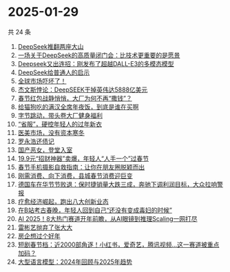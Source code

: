 # 2025-01-29

共 24 条

<!-- BEGIN 36KR -->
<!-- 最后更新时间 2025-01-29 01:07:09 +0800 -->
1. [DeepSeek推翻两座大山](https://36kr.com/p/3140911893142017)
1. [一场关于DeepSeek的高质量闭门会：比技术更重要的是愿景](https://36kr.com/p/3141715787979520)
1. [Deepseek又出连招：刚发布了超越DALL-E3的多模态模型](https://36kr.com/p/3142062147967492)
1. [DeepSeek给普通人的启示](https://36kr.com/p/3141614144166665)
1. [全球市场吓坏了！](https://36kr.com/p/3140887203469824)
1. [杰文斯悖论：DeepSEEK干掉英伟达5888亿美元](https://36kr.com/p/3141634467584518)
1. [春节红包战静悄悄，大厂为何不再“撒钱”？](https://36kr.com/p/3140890259806985)
1. [给猫狗吃的满汉全席年夜饭，到底是谁在买啊](https://36kr.com/p/3141705949551360)
1. [字节跳动，带头卷大厂健身福利](https://36kr.com/p/3140945381612295)
1. [“省服”，硬控年轻人的过年新衣](https://36kr.com/p/3140848575643401)
1. [医美市场，没有资本寒冬](https://36kr.com/p/3141638535650051)
1. [罗永浩还债记](https://36kr.com/p/3140769299356160)
1. [国产恶女，登堂入室](https://36kr.com/p/3140886879574787)
1. [19.9元“招财神器”卖爆，年轻人“人手一个”过春节](https://36kr.com/p/3140564235426561)
1. [春节手机摄影自救指南：让你在朋友圈脱颖而出](https://36kr.com/p/3140461613259527)
1. [刚需消费、向下消费，县城春节消费迎巨变](https://36kr.com/p/3140428076030726)
1. [德国车在华节节败退：保时捷销量大跌三成，奔驰下调利润目标，大众拉响警报](https://36kr.com/p/3140466096364293)
1. [疗愈经济崛起，跑出八大创新业态](https://36kr.com/p/3140369231871495)
1. [在B站考古春晚，年轻人回到自己“还没有变成毒妇的时候”](https://36kr.com/p/3140966106536706)
1. [AI 2025！8大热门赛道开年前瞻，从AI眼镜到推理Scaling一网打尽](https://36kr.com/p/3140529805679105)
1. [雷彬艺抛弃了张大大](https://36kr.com/p/3140735725321992)
1. [房企想过个好年](https://36kr.com/p/3140775905024775)
1. [短剧春节档：近2000部角逐！小红书，爱奇艺，腾讯视频…这一赛道被重点加码？](https://36kr.com/p/3140775066861318)
1. [大型语言模型：2024年回顾与2025年趋势](https://36kr.com/p/3121238318190856)
<!-- END 36KR -->
